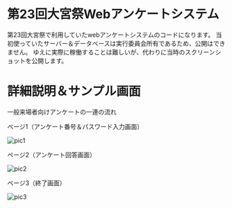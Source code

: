 # 第23回大宮祭Webアンケートシステム

第23回大宮祭で利用していたwebアンケートシステムのコードになります。
当初使っていたサーバー＆データベースは実行委員会所有であるため、公開はできません。
ゆえに実際に稼働することは難しいが、代わりに当時のスクリーンショットを公開します。


# 詳細説明＆サンプル画面

一般来場者向けアンケートの一連の流れ

ページ1（アンケート番号＆パスワード入力画面）

![pic1](https://user-images.githubusercontent.com/64080637/169736105-50fe8826-a34a-47b2-a062-fb0261545a2f.PNG)




ページ2（アンケート回答画面）

![pic2](https://user-images.githubusercontent.com/64080637/169736963-f669a275-c387-49a5-b78e-03556aef8a22.PNG)


ページ3（終了画面）

![pic3](https://user-images.githubusercontent.com/64080637/169736173-95536bea-9588-4a7e-a82e-61e0495e4eb7.PNG)
